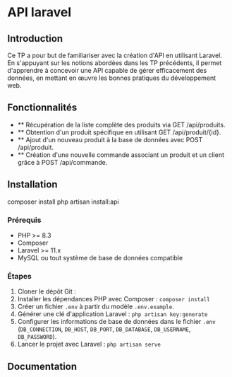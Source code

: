 # API laravel

## Introduction

Ce TP a pour but de familiariser avec la création d'API en utilisant Laravel. En s'appuyant sur les notions abordées dans les TP précédents, il permet d'apprendre à concevoir une API capable de gérer efficacement des données, en mettant en œuvre les bonnes pratiques du développement web.

## Fonctionnalités

- ** Récupération de la liste complète des produits via GET /api/produits.
- ** Obtention d'un produit spécifique en utilisant GET /api/produit/{id}.
- ** Ajout d'un nouveau produit à la base de données avec POST /api/produit.
- ** Création d'une nouvelle commande associant un produit et un client grâce à POST /api/commande.

## Installation

composer install
php artisan install:api

### Prérequis

- PHP >= 8.3
- Composer
- Laravel >= 11.x
- MySQL ou tout système de base de données compatible

### Étapes

1. Cloner le dépôt Git :
2. Installer les dépendances PHP avec Composer : `composer install`
3. Créer un fichier `.env` à partir du modèle `.env.example`.
4. Générer une clé d'application Laravel : `php artisan key:generate`
5. Configurer les informations de base de données dans le fichier `.env` (`DB_CONNECTION`, `DB_HOST`, `DB_PORT`, `DB_DATABASE`, `DB_USERNAME`, `DB_PASSWORD`).
6. Lancer le projet avec Laravel : `php artisan serve`

## Documentation


